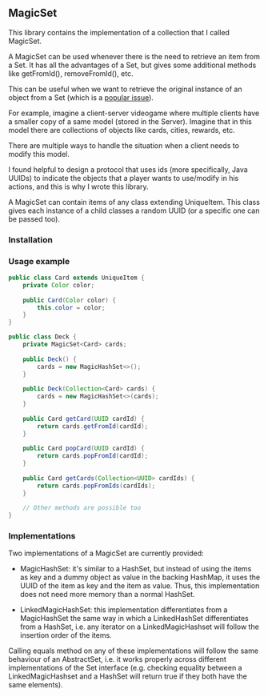 ## MagicSet

This library contains the implementation of a collection that I called MagicSet.

A MagicSet can be used whenever there is the need to retrieve an item from a Set.
It has all the advantages of a Set, but gives some additional methods like getFromId(), removeFromId(), etc.

This can be useful when we want to retrieve the original instance of an object from a Set (which is a 
[popular issue](https://stackoverflow.com/questions/7283338/getting-an-element-from-a-set)).

For example, imagine a client-server videogame where multiple clients have a smaller copy of a same model
(stored in the Server). Imagine that in this model there are collections of objects like cards,
cities, rewards, etc. 

There are multiple ways to handle the situation when a client needs to modify this model.
 
I found helpful to design a protocol that uses ids (more specifically, Java UUIDs) to indicate the objects that a player
wants to use/modify in his actions, and this is why I wrote this library. 

A MagicSet can contain items of any class extending UniqueItem. This class gives each instance of a child classes
a random UUID (or a specific one can be passed too).

### Installation

### Usage example

```Java
public class Card extends UniqueItem {
    private Color color;
    
    public Card(Color color) {
        this.color = color;
    }
}

public class Deck {
    private MagicSet<Card> cards;
    
    public Deck() {
        cards = new MagicHashSet<>();
    }
    
    public Deck(Collection<Card> cards) {
        cards = new MagicHashSet<>(cards);
    }
    
    public Card getCard(UUID cardId) {
        return cards.getFromId(cardId);
    }
    
    public Card popCard(UUID cardId) {
        return cards.popFromId(cardId);
    }
    
    public Card getCards(Collection<UUID> cardIds) {
        return cards.popFromIds(cardIds);
    }
    
    // Other methods are possible too
}
```

### Implementations

Two implementations of a MagicSet are currently provided:

- MagicHashSet: it's similar to a HashSet, but instead of using the items as key and a dummy object as value in the 
backing HashMap, it uses the UUID of the item as key and the item as value. Thus, this implementation
does not need more memory than a normal HashSet.

- LinkedMagicHashSet: this implementation differentiates from a MagicHashSet the same way in which
 a LinkedHashSet differentiates from a HashSet, i.e. any iterator on a LinkedMagicHashset will follow
 the insertion order of the items.
 
Calling equals method on any of these implementations will follow the same behaviour of an AbstractSet, i.e. it 
works properly across different implementations of the Set interface (e.g. checking equality between a LinkedMagicHashset 
and a HashSet will return true if they both have the same elements).